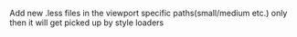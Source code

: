 Add new .less files in the viewport specific paths(small/medium etc.)
only then it will get picked up by style loaders
